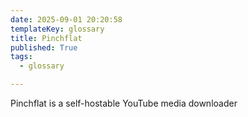 ```yaml
---
date: 2025-09-01 20:20:58
templateKey: glossary
title: Pinchflat
published: True
tags:
  - glossary

---
```


Pinchflat is a self-hostable YouTube media downloader
